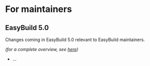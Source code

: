 # For maintainers

## EasyBuild 5.0

Changes coming in EasyBuild 5.0 relevant to EasyBuild maintainers.

*(for a complete overview, see [here](../easybuild-v5/index.md))*

* ...
